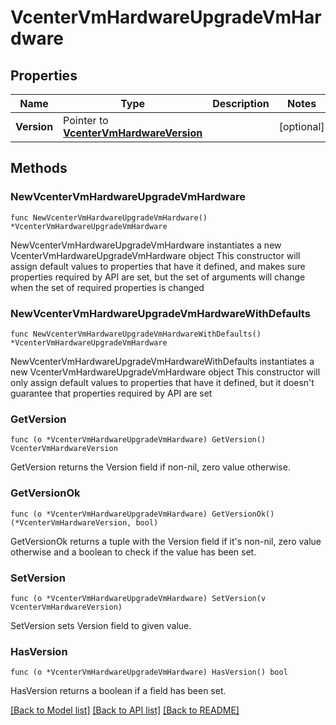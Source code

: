 # VcenterVmHardwareUpgradeVmHardware

## Properties

Name | Type | Description | Notes
------------ | ------------- | ------------- | -------------
**Version** | Pointer to [**VcenterVmHardwareVersion**](VcenterVmHardwareVersion.md) |  | [optional] 

## Methods

### NewVcenterVmHardwareUpgradeVmHardware

`func NewVcenterVmHardwareUpgradeVmHardware() *VcenterVmHardwareUpgradeVmHardware`

NewVcenterVmHardwareUpgradeVmHardware instantiates a new VcenterVmHardwareUpgradeVmHardware object
This constructor will assign default values to properties that have it defined,
and makes sure properties required by API are set, but the set of arguments
will change when the set of required properties is changed

### NewVcenterVmHardwareUpgradeVmHardwareWithDefaults

`func NewVcenterVmHardwareUpgradeVmHardwareWithDefaults() *VcenterVmHardwareUpgradeVmHardware`

NewVcenterVmHardwareUpgradeVmHardwareWithDefaults instantiates a new VcenterVmHardwareUpgradeVmHardware object
This constructor will only assign default values to properties that have it defined,
but it doesn't guarantee that properties required by API are set

### GetVersion

`func (o *VcenterVmHardwareUpgradeVmHardware) GetVersion() VcenterVmHardwareVersion`

GetVersion returns the Version field if non-nil, zero value otherwise.

### GetVersionOk

`func (o *VcenterVmHardwareUpgradeVmHardware) GetVersionOk() (*VcenterVmHardwareVersion, bool)`

GetVersionOk returns a tuple with the Version field if it's non-nil, zero value otherwise
and a boolean to check if the value has been set.

### SetVersion

`func (o *VcenterVmHardwareUpgradeVmHardware) SetVersion(v VcenterVmHardwareVersion)`

SetVersion sets Version field to given value.

### HasVersion

`func (o *VcenterVmHardwareUpgradeVmHardware) HasVersion() bool`

HasVersion returns a boolean if a field has been set.


[[Back to Model list]](../README.md#documentation-for-models) [[Back to API list]](../README.md#documentation-for-api-endpoints) [[Back to README]](../README.md)


